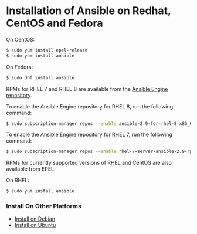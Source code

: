 # Installation of Ansible on Redhat, CentOS and Fedora

On CentOS:
~~~sh
$ sudo yum install epel-release
$ sudo yum install ansible
~~~
On Fedora:
~~~sh
$ sudo dnf install ansible
~~~
RPMs for RHEL 7 and RHEL 8 are available from the [Ansible Engine repository](https://access.redhat.com/articles/3174981).

To enable the Ansible Engine repository for RHEL 8, run the following command:
~~~sh
$ sudo subscription-manager repos --enable ansible-2.9-for-rhel-8-x86_64-rpms
~~~
To enable the Ansible Engine repository for RHEL 7, run the following command:
~~~sh
$ sudo subscription-manager repos --enable rhel-7-server-ansible-2.9-rpms
~~~
RPMs for currently supported versions of RHEL and CentOS are also available from EPEL.

On RHEL:
~~~sh
$ sudo yum install ansible
~~~

### Install On Other Platforms
* [Install on Debian](../Ansible_installation/Installation_Ansible_on_Debian.md)
* [Install on Ubuntu](../Ansible_installation/Installation_Ansible_on_Ubuntu.md)

